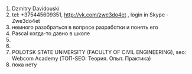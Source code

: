 1. Dzmitry Davidouski
2. tel: +375445609351, http://vk.com/zwe3do4et , login in Skype - Zwe3do4et
3. немного разобраться в вопросе разработки и понять его
4. Pascal когда-то давно в школе
5. 
6. 
7. POLOTSK STATE UNIVERSITY (FACULTY OF CIVIL ENGINEERING), seo: Webcom Academy (ТОП-SEO: Теория. Опыт. Практика)
8. пока нету